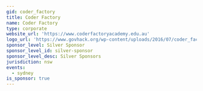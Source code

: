 ```yaml
---
gid: coder_factory
title: Coder Factory
name: Coder Factory
type: corporate
website_url: 'https://www.coderfactoryacademy.edu.au'
logo_url: 'https://www.govhack.org/wp-content/uploads/2016/07/coder_factory.png'
sponsor_level: Silver Sponsor
sponsor_level_id: silver-sponsor
sponsor_level_desc: Silver Sponsors
jurisdiction: nsw
events:
  - sydney
is_sponsor: true
---
```

